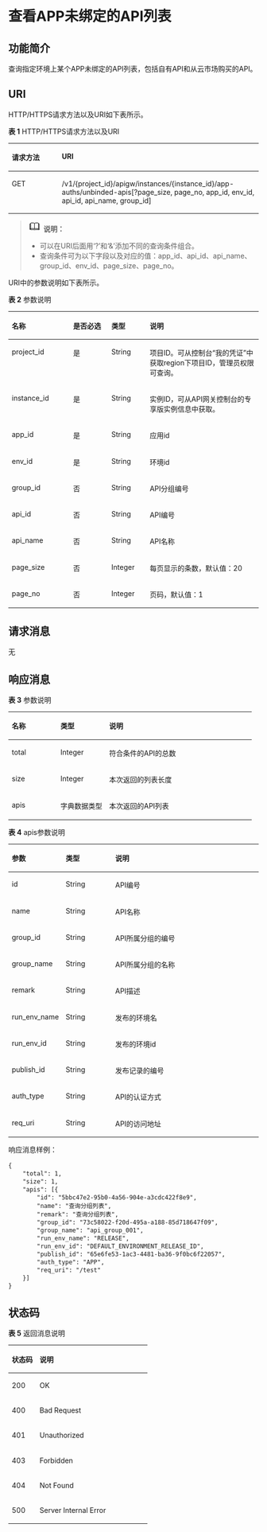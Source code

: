 # 查看APP未绑定的API列表<a name="apig-phapi-180713045"></a>

## 功能简介<a name="section57945658"></a>

查询指定环境上某个APP未绑定的API列表，包括自有API和从云市场购买的API。

## URI<a name="section51748875"></a>

HTTP/HTTPS请求方法以及URI如下表所示。

**表 1**  HTTP/HTTPS请求方法以及URI

<a name="table65264697"></a>
<table><thead align="left"><tr id="row59320654"><th class="cellrowborder" valign="top" width="20%" id="mcps1.2.3.1.1"><p id="p40243635"><a name="p40243635"></a><a name="p40243635"></a>请求方法</p>
</th>
<th class="cellrowborder" valign="top" width="80%" id="mcps1.2.3.1.2"><p id="p38508980"><a name="p38508980"></a><a name="p38508980"></a>URI</p>
</th>
</tr>
</thead>
<tbody><tr id="row32219707"><td class="cellrowborder" valign="top" width="20%" headers="mcps1.2.3.1.1 "><p id="p59659437"><a name="p59659437"></a><a name="p59659437"></a>GET</p>
</td>
<td class="cellrowborder" valign="top" width="80%" headers="mcps1.2.3.1.2 "><p id="p576244"><a name="p576244"></a><a name="p576244"></a><span id="ph11191103444313"><a name="ph11191103444313"></a><a name="ph11191103444313"></a>/v1/{project_id}/apigw/instances/{instance_id}</span>/app-auths/unbinded-apis[?page_size, page_no, app_id, env_id, api_id, api_name, group_id]</p>
</td>
</tr>
</tbody>
</table>

>![](public_sys-resources/icon-note.gif) **说明：**   
>-   可以在URI后面用‘?’和‘&’添加不同的查询条件组合。  
>-   查询条件可为以下字段以及对应的值：app\_id、api\_id、api\_name、group\_id、env\_id、page\_size、page\_no。  

URI中的参数说明如下表所示。

**表 2**  参数说明

<a name="table22390613"></a>
<table><thead align="left"><tr id="row15100740"><th class="cellrowborder" valign="top" width="24.48755124487551%" id="mcps1.2.5.1.1"><p id="p15200464"><a name="p15200464"></a><a name="p15200464"></a>名称</p>
</th>
<th class="cellrowborder" valign="top" width="15.308469153084694%" id="mcps1.2.5.1.2"><p id="p23278039"><a name="p23278039"></a><a name="p23278039"></a>是否必选</p>
</th>
<th class="cellrowborder" valign="top" width="15.308469153084694%" id="mcps1.2.5.1.3"><p id="p6473027"><a name="p6473027"></a><a name="p6473027"></a>类型</p>
</th>
<th class="cellrowborder" valign="top" width="44.89551044895511%" id="mcps1.2.5.1.4"><p id="p54553212"><a name="p54553212"></a><a name="p54553212"></a>说明</p>
</th>
</tr>
</thead>
<tbody><tr id="row129168325460"><td class="cellrowborder" valign="top" width="24.48755124487551%" headers="mcps1.2.5.1.1 "><p id="p55878963"><a name="p55878963"></a><a name="p55878963"></a>project_id</p>
</td>
<td class="cellrowborder" valign="top" width="15.308469153084694%" headers="mcps1.2.5.1.2 "><p id="p29902160"><a name="p29902160"></a><a name="p29902160"></a>是</p>
</td>
<td class="cellrowborder" valign="top" width="15.308469153084694%" headers="mcps1.2.5.1.3 "><p id="p6155914"><a name="p6155914"></a><a name="p6155914"></a>String</p>
</td>
<td class="cellrowborder" valign="top" width="44.89551044895511%" headers="mcps1.2.5.1.4 "><p id="p28867016"><a name="p28867016"></a><a name="p28867016"></a>项目ID。可从控制台“我的凭证”中获取region下项目ID，管理员权限可查询。</p>
</td>
</tr>
<tr id="row137539327465"><td class="cellrowborder" valign="top" width="24.48755124487551%" headers="mcps1.2.5.1.1 "><p id="p1780913159538"><a name="p1780913159538"></a><a name="p1780913159538"></a>instance_id</p>
</td>
<td class="cellrowborder" valign="top" width="15.308469153084694%" headers="mcps1.2.5.1.2 "><p id="p9809215115310"><a name="p9809215115310"></a><a name="p9809215115310"></a>是</p>
</td>
<td class="cellrowborder" valign="top" width="15.308469153084694%" headers="mcps1.2.5.1.3 "><p id="p1280914152538"><a name="p1280914152538"></a><a name="p1280914152538"></a>String</p>
</td>
<td class="cellrowborder" valign="top" width="44.89551044895511%" headers="mcps1.2.5.1.4 "><p id="p1880914157537"><a name="p1880914157537"></a><a name="p1880914157537"></a>实例ID，可从API网关控制台的专享版实例信息中获取。</p>
</td>
</tr>
<tr id="row56734057"><td class="cellrowborder" valign="top" width="24.48755124487551%" headers="mcps1.2.5.1.1 "><p id="p32055923"><a name="p32055923"></a><a name="p32055923"></a>app_id</p>
</td>
<td class="cellrowborder" valign="top" width="15.308469153084694%" headers="mcps1.2.5.1.2 "><p id="p46392961"><a name="p46392961"></a><a name="p46392961"></a>是</p>
</td>
<td class="cellrowborder" valign="top" width="15.308469153084694%" headers="mcps1.2.5.1.3 "><p id="p66842364"><a name="p66842364"></a><a name="p66842364"></a>String</p>
</td>
<td class="cellrowborder" valign="top" width="44.89551044895511%" headers="mcps1.2.5.1.4 "><p id="p45522379"><a name="p45522379"></a><a name="p45522379"></a>应用id</p>
</td>
</tr>
<tr id="row7048230"><td class="cellrowborder" valign="top" width="24.48755124487551%" headers="mcps1.2.5.1.1 "><p id="p34035727"><a name="p34035727"></a><a name="p34035727"></a>env_id</p>
</td>
<td class="cellrowborder" valign="top" width="15.308469153084694%" headers="mcps1.2.5.1.2 "><p id="p5430464"><a name="p5430464"></a><a name="p5430464"></a>是</p>
</td>
<td class="cellrowborder" valign="top" width="15.308469153084694%" headers="mcps1.2.5.1.3 "><p id="p37214434"><a name="p37214434"></a><a name="p37214434"></a>String</p>
</td>
<td class="cellrowborder" valign="top" width="44.89551044895511%" headers="mcps1.2.5.1.4 "><p id="p61579164"><a name="p61579164"></a><a name="p61579164"></a>环境id</p>
</td>
</tr>
<tr id="row17341570"><td class="cellrowborder" valign="top" width="24.48755124487551%" headers="mcps1.2.5.1.1 "><p id="p62489940"><a name="p62489940"></a><a name="p62489940"></a>group_id</p>
</td>
<td class="cellrowborder" valign="top" width="15.308469153084694%" headers="mcps1.2.5.1.2 "><p id="p28520403"><a name="p28520403"></a><a name="p28520403"></a>否</p>
</td>
<td class="cellrowborder" valign="top" width="15.308469153084694%" headers="mcps1.2.5.1.3 "><p id="p28451302"><a name="p28451302"></a><a name="p28451302"></a>String</p>
</td>
<td class="cellrowborder" valign="top" width="44.89551044895511%" headers="mcps1.2.5.1.4 "><p id="p22854134"><a name="p22854134"></a><a name="p22854134"></a>API分组编号</p>
</td>
</tr>
<tr id="row4360616"><td class="cellrowborder" valign="top" width="24.48755124487551%" headers="mcps1.2.5.1.1 "><p id="p17665597"><a name="p17665597"></a><a name="p17665597"></a>api_id</p>
</td>
<td class="cellrowborder" valign="top" width="15.308469153084694%" headers="mcps1.2.5.1.2 "><p id="p21627267"><a name="p21627267"></a><a name="p21627267"></a>否</p>
</td>
<td class="cellrowborder" valign="top" width="15.308469153084694%" headers="mcps1.2.5.1.3 "><p id="p6978209"><a name="p6978209"></a><a name="p6978209"></a>String</p>
</td>
<td class="cellrowborder" valign="top" width="44.89551044895511%" headers="mcps1.2.5.1.4 "><p id="p28364096"><a name="p28364096"></a><a name="p28364096"></a>API编号</p>
</td>
</tr>
<tr id="row53950280"><td class="cellrowborder" valign="top" width="24.48755124487551%" headers="mcps1.2.5.1.1 "><p id="p7896522"><a name="p7896522"></a><a name="p7896522"></a>api_name</p>
</td>
<td class="cellrowborder" valign="top" width="15.308469153084694%" headers="mcps1.2.5.1.2 "><p id="p35638561"><a name="p35638561"></a><a name="p35638561"></a>否</p>
</td>
<td class="cellrowborder" valign="top" width="15.308469153084694%" headers="mcps1.2.5.1.3 "><p id="p1042357"><a name="p1042357"></a><a name="p1042357"></a>String</p>
</td>
<td class="cellrowborder" valign="top" width="44.89551044895511%" headers="mcps1.2.5.1.4 "><p id="p17322093"><a name="p17322093"></a><a name="p17322093"></a>API名称</p>
</td>
</tr>
<tr id="row21681114"><td class="cellrowborder" valign="top" width="24.48755124487551%" headers="mcps1.2.5.1.1 "><p id="p11339844"><a name="p11339844"></a><a name="p11339844"></a>page_size</p>
</td>
<td class="cellrowborder" valign="top" width="15.308469153084694%" headers="mcps1.2.5.1.2 "><p id="p46112199"><a name="p46112199"></a><a name="p46112199"></a>否</p>
</td>
<td class="cellrowborder" valign="top" width="15.308469153084694%" headers="mcps1.2.5.1.3 "><p id="p44100618"><a name="p44100618"></a><a name="p44100618"></a>Integer</p>
</td>
<td class="cellrowborder" valign="top" width="44.89551044895511%" headers="mcps1.2.5.1.4 "><p id="p15380277"><a name="p15380277"></a><a name="p15380277"></a>每页显示的条数，默认值：20</p>
</td>
</tr>
<tr id="row4204769"><td class="cellrowborder" valign="top" width="24.48755124487551%" headers="mcps1.2.5.1.1 "><p id="p5042045"><a name="p5042045"></a><a name="p5042045"></a>page_no</p>
</td>
<td class="cellrowborder" valign="top" width="15.308469153084694%" headers="mcps1.2.5.1.2 "><p id="p5752468"><a name="p5752468"></a><a name="p5752468"></a>否</p>
</td>
<td class="cellrowborder" valign="top" width="15.308469153084694%" headers="mcps1.2.5.1.3 "><p id="p63296784"><a name="p63296784"></a><a name="p63296784"></a>Integer</p>
</td>
<td class="cellrowborder" valign="top" width="44.89551044895511%" headers="mcps1.2.5.1.4 "><p id="p26765913"><a name="p26765913"></a><a name="p26765913"></a>页码，默认值：1</p>
</td>
</tr>
</tbody>
</table>

## 请求消息<a name="section63086694"></a>

无

## 响应消息<a name="section9748615"></a>

**表 3**  参数说明

<a name="table35112378"></a>
<table><thead align="left"><tr id="row10083439"><th class="cellrowborder" valign="top" width="20%" id="mcps1.2.4.1.1"><p id="p11452202"><a name="p11452202"></a><a name="p11452202"></a>名称</p>
</th>
<th class="cellrowborder" valign="top" width="20%" id="mcps1.2.4.1.2"><p id="p55213174"><a name="p55213174"></a><a name="p55213174"></a>类型</p>
</th>
<th class="cellrowborder" valign="top" width="60%" id="mcps1.2.4.1.3"><p id="p43082106"><a name="p43082106"></a><a name="p43082106"></a>说明</p>
</th>
</tr>
</thead>
<tbody><tr id="row67098591"><td class="cellrowborder" valign="top" width="20%" headers="mcps1.2.4.1.1 "><p id="p66276813"><a name="p66276813"></a><a name="p66276813"></a>total</p>
</td>
<td class="cellrowborder" valign="top" width="20%" headers="mcps1.2.4.1.2 "><p id="p66821611"><a name="p66821611"></a><a name="p66821611"></a>Integer</p>
</td>
<td class="cellrowborder" valign="top" width="60%" headers="mcps1.2.4.1.3 "><p id="p43841377"><a name="p43841377"></a><a name="p43841377"></a>符合条件的API的总数</p>
</td>
</tr>
<tr id="row59028077"><td class="cellrowborder" valign="top" width="20%" headers="mcps1.2.4.1.1 "><p id="p16544923"><a name="p16544923"></a><a name="p16544923"></a>size</p>
</td>
<td class="cellrowborder" valign="top" width="20%" headers="mcps1.2.4.1.2 "><p id="p65070390"><a name="p65070390"></a><a name="p65070390"></a>Integer</p>
</td>
<td class="cellrowborder" valign="top" width="60%" headers="mcps1.2.4.1.3 "><p id="p36210213"><a name="p36210213"></a><a name="p36210213"></a>本次返回的列表长度</p>
</td>
</tr>
<tr id="row57456464"><td class="cellrowborder" valign="top" width="20%" headers="mcps1.2.4.1.1 "><p id="p23461977"><a name="p23461977"></a><a name="p23461977"></a>apis</p>
</td>
<td class="cellrowborder" valign="top" width="20%" headers="mcps1.2.4.1.2 "><p id="p21371946"><a name="p21371946"></a><a name="p21371946"></a>字典数据类型</p>
</td>
<td class="cellrowborder" valign="top" width="60%" headers="mcps1.2.4.1.3 "><p id="p53406060"><a name="p53406060"></a><a name="p53406060"></a>本次返回的API列表</p>
</td>
</tr>
</tbody>
</table>

**表 4**  apis参数说明

<a name="table10892494"></a>
<table><thead align="left"><tr id="row42715000"><th class="cellrowborder" valign="top" width="20%" id="mcps1.2.4.1.1"><p id="p37363013"><a name="p37363013"></a><a name="p37363013"></a>参数</p>
</th>
<th class="cellrowborder" valign="top" width="20%" id="mcps1.2.4.1.2"><p id="p6505202"><a name="p6505202"></a><a name="p6505202"></a>类型</p>
</th>
<th class="cellrowborder" valign="top" width="60%" id="mcps1.2.4.1.3"><p id="p57159335"><a name="p57159335"></a><a name="p57159335"></a>说明</p>
</th>
</tr>
</thead>
<tbody><tr id="row66503437"><td class="cellrowborder" valign="top" width="20%" headers="mcps1.2.4.1.1 "><p id="p18069323"><a name="p18069323"></a><a name="p18069323"></a>id</p>
</td>
<td class="cellrowborder" valign="top" width="20%" headers="mcps1.2.4.1.2 "><p id="p54329098"><a name="p54329098"></a><a name="p54329098"></a>String</p>
</td>
<td class="cellrowborder" valign="top" width="60%" headers="mcps1.2.4.1.3 "><p id="p38580850"><a name="p38580850"></a><a name="p38580850"></a>API编号</p>
</td>
</tr>
<tr id="row11683332"><td class="cellrowborder" valign="top" width="20%" headers="mcps1.2.4.1.1 "><p id="p6825851"><a name="p6825851"></a><a name="p6825851"></a>name</p>
</td>
<td class="cellrowborder" valign="top" width="20%" headers="mcps1.2.4.1.2 "><p id="p16023087"><a name="p16023087"></a><a name="p16023087"></a>String</p>
</td>
<td class="cellrowborder" valign="top" width="60%" headers="mcps1.2.4.1.3 "><p id="p22801671"><a name="p22801671"></a><a name="p22801671"></a>API名称</p>
</td>
</tr>
<tr id="row3888452"><td class="cellrowborder" valign="top" width="20%" headers="mcps1.2.4.1.1 "><p id="p46529230"><a name="p46529230"></a><a name="p46529230"></a>group_id</p>
</td>
<td class="cellrowborder" valign="top" width="20%" headers="mcps1.2.4.1.2 "><p id="p10771313"><a name="p10771313"></a><a name="p10771313"></a>String</p>
</td>
<td class="cellrowborder" valign="top" width="60%" headers="mcps1.2.4.1.3 "><p id="p61140"><a name="p61140"></a><a name="p61140"></a>API所属分组的编号</p>
</td>
</tr>
<tr id="row550261"><td class="cellrowborder" valign="top" width="20%" headers="mcps1.2.4.1.1 "><p id="p44571163"><a name="p44571163"></a><a name="p44571163"></a>group_name</p>
</td>
<td class="cellrowborder" valign="top" width="20%" headers="mcps1.2.4.1.2 "><p id="p53494487"><a name="p53494487"></a><a name="p53494487"></a>String</p>
</td>
<td class="cellrowborder" valign="top" width="60%" headers="mcps1.2.4.1.3 "><p id="p38086158"><a name="p38086158"></a><a name="p38086158"></a>API所属分组的名称</p>
</td>
</tr>
<tr id="row43301387"><td class="cellrowborder" valign="top" width="20%" headers="mcps1.2.4.1.1 "><p id="p17751458"><a name="p17751458"></a><a name="p17751458"></a>remark</p>
</td>
<td class="cellrowborder" valign="top" width="20%" headers="mcps1.2.4.1.2 "><p id="p28581985"><a name="p28581985"></a><a name="p28581985"></a>String</p>
</td>
<td class="cellrowborder" valign="top" width="60%" headers="mcps1.2.4.1.3 "><p id="p33439473"><a name="p33439473"></a><a name="p33439473"></a>API描述</p>
</td>
</tr>
<tr id="row63537654"><td class="cellrowborder" valign="top" width="20%" headers="mcps1.2.4.1.1 "><p id="p46276336"><a name="p46276336"></a><a name="p46276336"></a>run_env_name</p>
</td>
<td class="cellrowborder" valign="top" width="20%" headers="mcps1.2.4.1.2 "><p id="p57395755"><a name="p57395755"></a><a name="p57395755"></a>String</p>
</td>
<td class="cellrowborder" valign="top" width="60%" headers="mcps1.2.4.1.3 "><p id="p18544591"><a name="p18544591"></a><a name="p18544591"></a>发布的环境名</p>
</td>
</tr>
<tr id="row32683591"><td class="cellrowborder" valign="top" width="20%" headers="mcps1.2.4.1.1 "><p id="p30125210"><a name="p30125210"></a><a name="p30125210"></a>run_env_id</p>
</td>
<td class="cellrowborder" valign="top" width="20%" headers="mcps1.2.4.1.2 "><p id="p24222954"><a name="p24222954"></a><a name="p24222954"></a>String</p>
</td>
<td class="cellrowborder" valign="top" width="60%" headers="mcps1.2.4.1.3 "><p id="p15902238"><a name="p15902238"></a><a name="p15902238"></a>发布的环境id</p>
</td>
</tr>
<tr id="row8902417"><td class="cellrowborder" valign="top" width="20%" headers="mcps1.2.4.1.1 "><p id="p50007191"><a name="p50007191"></a><a name="p50007191"></a>publish_id</p>
</td>
<td class="cellrowborder" valign="top" width="20%" headers="mcps1.2.4.1.2 "><p id="p24050677"><a name="p24050677"></a><a name="p24050677"></a>String</p>
</td>
<td class="cellrowborder" valign="top" width="60%" headers="mcps1.2.4.1.3 "><p id="p1947860"><a name="p1947860"></a><a name="p1947860"></a>发布记录的编号</p>
</td>
</tr>
<tr id="row18713323316"><td class="cellrowborder" valign="top" width="20%" headers="mcps1.2.4.1.1 "><p id="p587733133318"><a name="p587733133318"></a><a name="p587733133318"></a>auth_type</p>
</td>
<td class="cellrowborder" valign="top" width="20%" headers="mcps1.2.4.1.2 "><p id="p1588163353318"><a name="p1588163353318"></a><a name="p1588163353318"></a>String</p>
</td>
<td class="cellrowborder" valign="top" width="60%" headers="mcps1.2.4.1.3 "><p id="p188133343318"><a name="p188133343318"></a><a name="p188133343318"></a>API的认证方式</p>
</td>
</tr>
<tr id="row1130901133416"><td class="cellrowborder" valign="top" width="20%" headers="mcps1.2.4.1.1 "><p id="p12309171103416"><a name="p12309171103416"></a><a name="p12309171103416"></a>req_uri</p>
</td>
<td class="cellrowborder" valign="top" width="20%" headers="mcps1.2.4.1.2 "><p id="p133092011193413"><a name="p133092011193413"></a><a name="p133092011193413"></a>String</p>
</td>
<td class="cellrowborder" valign="top" width="60%" headers="mcps1.2.4.1.3 "><p id="p113092118346"><a name="p113092118346"></a><a name="p113092118346"></a>API的访问地址</p>
</td>
</tr>
</tbody>
</table>

响应消息样例：

```
{
	"total": 1,
	"size": 1,
	"apis": [{
		"id": "5bbc47e2-95b0-4a56-904e-a3cdc422f8e9",
		"name": "查询分组列表",
		"remark": "查询分组列表",
		"group_id": "73c58022-f20d-495a-a188-85d718647f09",
		"group_name": "api_group_001",
		"run_env_name": "RELEASE",
		"run_env_id": "DEFAULT_ENVIRONMENT_RELEASE_ID",
		"publish_id": "65e6fe53-1ac3-4481-ba36-9f0bc6f22057",
		"auth_type": "APP",
		"req_uri": "/test"
	}]
}
```

## 状态码<a name="section30909341"></a>

**表 5**  返回消息说明

<a name="table54370672"></a>
<table><thead align="left"><tr id="row45779426"><th class="cellrowborder" valign="top" width="20%" id="mcps1.2.3.1.1"><p id="p17146043"><a name="p17146043"></a><a name="p17146043"></a>状态码</p>
</th>
<th class="cellrowborder" valign="top" width="80%" id="mcps1.2.3.1.2"><p id="p46652212"><a name="p46652212"></a><a name="p46652212"></a>说明</p>
</th>
</tr>
</thead>
<tbody><tr id="row20732789"><td class="cellrowborder" valign="top" width="20%" headers="mcps1.2.3.1.1 "><p id="p1634343"><a name="p1634343"></a><a name="p1634343"></a>200</p>
</td>
<td class="cellrowborder" valign="top" width="80%" headers="mcps1.2.3.1.2 "><p id="p65272945"><a name="p65272945"></a><a name="p65272945"></a>OK</p>
</td>
</tr>
<tr id="row50585599"><td class="cellrowborder" valign="top" width="20%" headers="mcps1.2.3.1.1 "><p id="p3792865"><a name="p3792865"></a><a name="p3792865"></a>400</p>
</td>
<td class="cellrowborder" valign="top" width="80%" headers="mcps1.2.3.1.2 "><p id="p38786672"><a name="p38786672"></a><a name="p38786672"></a>Bad Request</p>
</td>
</tr>
<tr id="row13535731"><td class="cellrowborder" valign="top" width="20%" headers="mcps1.2.3.1.1 "><p id="p22652464"><a name="p22652464"></a><a name="p22652464"></a>401</p>
</td>
<td class="cellrowborder" valign="top" width="80%" headers="mcps1.2.3.1.2 "><p id="p22910285"><a name="p22910285"></a><a name="p22910285"></a>Unauthorized</p>
</td>
</tr>
<tr id="row4865975"><td class="cellrowborder" valign="top" width="20%" headers="mcps1.2.3.1.1 "><p id="p58599688"><a name="p58599688"></a><a name="p58599688"></a>403</p>
</td>
<td class="cellrowborder" valign="top" width="80%" headers="mcps1.2.3.1.2 "><p id="p48954253"><a name="p48954253"></a><a name="p48954253"></a>Forbidden</p>
</td>
</tr>
<tr id="row37935094"><td class="cellrowborder" valign="top" width="20%" headers="mcps1.2.3.1.1 "><p id="p52843813"><a name="p52843813"></a><a name="p52843813"></a>404</p>
</td>
<td class="cellrowborder" valign="top" width="80%" headers="mcps1.2.3.1.2 "><p id="p52490493"><a name="p52490493"></a><a name="p52490493"></a>Not Found</p>
</td>
</tr>
<tr id="row2652391"><td class="cellrowborder" valign="top" width="20%" headers="mcps1.2.3.1.1 "><p id="p13517134"><a name="p13517134"></a><a name="p13517134"></a>500</p>
</td>
<td class="cellrowborder" valign="top" width="80%" headers="mcps1.2.3.1.2 "><p id="p14947689"><a name="p14947689"></a><a name="p14947689"></a>Server Internal Error</p>
</td>
</tr>
</tbody>
</table>

